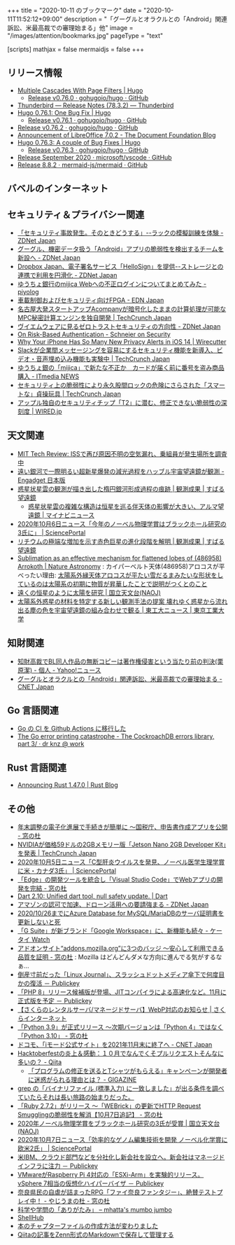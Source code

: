+++
title = "2020-10-11 のブックマーク"
date =  "2020-10-11T11:52:12+09:00"
description = "「グーグルとオラクルとの「Android」関連訴訟、米最高裁での審理始まる」他"
image = "/images/attention/bookmarks.jpg"
pageType = "text"

[scripts]
  mathjax = false
  mermaidjs = false
+++

## リリース情報

- [Multiple Cascades With Page Filters | Hugo](https://gohugo.io/news/0.76.0-relnotes/)
    - [Release v0.76.0 · gohugoio/hugo · GitHub](https://github.com/gohugoio/hugo/releases/tag/v0.76.0)
- [Thunderbird — Release Notes (78.3.2) — Thunderbird](https://www.thunderbird.net/en-US/thunderbird/78.3.2/releasenotes/)
- [Hugo 0.76.1: One Bug Fix | Hugo](https://gohugo.io/news/0.76.1-relnotes/)
    - [Release v0.76.1 · gohugoio/hugo · GitHub](https://github.com/gohugoio/hugo/releases/tag/v0.76.1)
- [Release v0.76.2 · gohugoio/hugo · GitHub](https://github.com/gohugoio/hugo/releases/tag/v0.76.2)
- [Announcement of LibreOffice 7.0.2 - The Document Foundation Blog](https://blog.documentfoundation.org/blog/2020/10/08/libreoffice-702/)
- [Hugo 0.76.3: A couple of Bug Fixes | Hugo](https://gohugo.io/news/0.76.3-relnotes/)
    - [Release v0.76.3 · gohugoio/hugo · GitHub](https://github.com/gohugoio/hugo/releases/tag/v0.76.3)
- [Release September 2020 · microsoft/vscode · GitHub](https://github.com/microsoft/vscode/releases/tag/1.50.0)
- [Release 8.8.2 · mermaid-js/mermaid · GitHub](https://github.com/mermaid-js/mermaid/releases/tag/8.8.2)

## バベルのインターネット


## セキュリティ＆プライバシー関連

- [「セキュリティ事故発生。そのときどうする」--ラックの模擬訓練を体験 - ZDNet Japan](https://japan.zdnet.com/article/35160457/)
- [グーグル、機密データ扱う「Android」アプリの脆弱性を検出するチームを新設へ - ZDNet Japan](https://japan.zdnet.com/article/35160462/)
- [Dropbox Japan、電子署名サービス「HelloSign」を提供--ストレージとの連携で利用を円滑化 - ZDNet Japan](https://japan.zdnet.com/article/35160464/)
- [ゆうちょ銀行のmijica Webへの不正ログインについてまとめてみた - piyolog](https://piyolog.hatenadiary.jp/entry/2020/10/05/073000)
- [車載制御およびセキュリティ向けFPGA - EDN Japan](https://ednjapan.com/edn/articles/2010/05/news028.html)
- [名古屋大発スタートアップAcompanyが暗号化したままの計算処理が可能なMPC秘密計算エンジンを独自開発  |  TechCrunch Japan](https://jp.techcrunch.com/2020/10/05/acompany/)
- [ヴイエムウェアに見るゼロトラストセキュリティの方向性 - ZDNet Japan](https://japan.zdnet.com/article/35160414/)
- [On Risk-Based Authentication - Schneier on Security](https://www.schneier.com/blog/archives/2020/10/on-risk-based-authentication.html)
- [Why Your iPhone Has So Many New Privacy Alerts in iOS 14 | Wirecutter](https://www.nytimes.com/wirecutter/blog/iphone-ios-14-privacy-alerts/)
- [Slackが企業間メッセージングを容易にするセキュリティ機能を新導入、ビデオ・音声埋め込み機能も実験中  |  TechCrunch Japan](https://techcrunch.com/2020/10/07/slack-introduces-new-features-to-ease-messaging-between-business-partners/)
- [ゆうちょ銀の「mijica」で新たな不正か　カードが届く前に番号を盗み商品購入 - ITmedia NEWS](https://www.itmedia.co.jp/news/articles/2010/07/news080.html)
- [セキュリティ上の脆弱性により永久股間ロックの危険にさらされた「スマートな」貞操玩具  |  TechCrunch Japan](https://techcrunch.com/2020/10/06/qiui-smart-chastity-sex-toy-security-flaw/)
- [アップル独自のセキュリティチップ「T2」に潜む、修正できない脆弱性の深刻度 | WIRED.jp](https://wired.jp/2020/10/08/apple-t2-chip-unfixable-flaw-jailbreak-mac/)

## 天文関連

- [MIT Tech Review: ISSで再び原因不明の空気漏れ、乗組員が発生場所を調査中](https://www.technologyreview.jp/s/220878/astronauts-on-the-iss-are-hunting-for-the-source-of-another-mystery-air-leak/)
- [遠い銀河で一際明るい超新星爆発の減光過程をハッブル宇宙望遠鏡が観測 - Engadget 日本版](https://japanese.engadget.com/hubble-caught-a-supernova-outshining-020011502.html)
- [惑星状星雲の観測が描き出した楕円銀河形成過程の痕跡 | 観測成果 | すばる望遠鏡](https://subarutelescope.org/jp/results/2020/10/07/2906.html)
    - [惑星状星雲の複雑な構造は恒星を巡る伴天体の影響が大きい、アルマ望遠鏡 | マイナビニュース](https://news.mynavi.jp/article/20201003-1368250/)
- [2020年10月6日ニュース「今年のノーベル物理学賞はブラックホール研究の3氏に」 | SciencePortal](https://scienceportal.jst.go.jp/news/newsflash_review/newsflash/2020/10/20201006_01.html)
- [リチウムの極端な増加を示す赤色巨星の進化段階を解明 | 観測成果 | すばる望遠鏡](https://subarutelescope.org/jp/results/2020/10/05/2904.html)
- [Sublimation as an effective mechanism for flattened lobes of (486958) Arrokoth | Nature Astronomy](https://www.nature.com/articles/s41550-020-01218-7?error=cookies_not_supported&code=af95239f-f8cf-4f5b-8664-416a8bfd18d5) : カイパーベルト天体(486958)アロコスが平べったい理由: [太陽系外縁天体アロコスが平たい雪だるまみたいな形状をしているのは太陽系の初期に物質が昇華したことで説明がつくとのこと](https://twitter.com/PlanetScholar/status/1313764603654926336)
- [遠くの恒星のように太陽を研究 | 国立天文台(NAOJ)](https://www.nao.ac.jp/news/science/2020/20201009-sso.html)
- [太陽系外惑星の材料を特定する新しい観測手法の提案 壊れゆく惑星から流れ出る塵の色を宇宙望遠鏡の組み合わせで観る | 東工大ニュース | 東京工業大学](https://www.titech.ac.jp/news/2020/048057.html)

## 知財関連

- [知財高裁でBL同人作品の無断コピーは著作権侵害という当たり前の判決(栗原潔) - 個人 - Yahoo!ニュース](https://news.yahoo.co.jp/byline/kuriharakiyoshi/20201008-00201963/)
- [グーグルとオラクルとの「Android」関連訴訟、米最高裁での審理始まる  - CNET Japan](https://japan.cnet.com/article/35160621/)

## Go 言語関連

- [Go の CI を Github Actions に移行した](https://zenn.dev/ikawaha/articles/055cc7070ff0d12c5b10)
- [The Go error printing catastrophe  - The CockroachDB errors library, part 3/  · dr knz @ work](https://dr-knz.net/go-error-printing-catastrophe.html)

## Rust 言語関連

- [Announcing Rust 1.47.0 | Rust Blog](https://blog.rust-lang.org/2020/10/08/Rust-1.47.html)

## その他

- [年末調整の電子化進展で手続きが簡単に ～国税庁、申告書作成アプリを公開 - 窓の杜](https://forest.watch.impress.co.jp/docs/news/1280848.html)
- [NVIDIAが価格59ドルの2GBメモリー版「Jetson Nano 2GB Developer Kit」を発表  |  TechCrunch Japan](https://jp.techcrunch.com/2020/10/06/jetson-nano-2gb-developer-kit/)
- [2020年10月5日ニュース「C型肝炎ウイルスを発見、ノーベル医学生理学賞に米・カナダ3氏」 | SciencePortal](https://scienceportal.jst.go.jp/news/newsflash_review/newsflash/2020/10/20201005_01.html)
- [「Edge」の開発ツールを統合し「Visual Studio Code」でWebアプリの開発を完結 - 窓の杜](https://forest.watch.impress.co.jp/docs/news/1280989.html)
- [Dart 2.10: Unified dart tool, null safety update. | Dart](https://medium.com/dartlang/announcing-dart-2-10-350823952bd5)
- [アマゾンの認可で加速、ドローン活用への要請強まる - ZDNet Japan](https://japan.zdnet.com/article/35160485/)
- [2020/10/26までにAzure Database for MySQL/MariaDBのサーバ証明書を更新しないと死](https://zenn.dev/rana_kualu/articles/1401d0b7e72118230e67)
- [「G Suite」が新ブランド「Google Workspace」に、新機能も続々 - ケータイ Watch](https://k-tai.watch.impress.co.jp/docs/news/1281155.html)
- [アドオンサイト“addons.mozilla.org”に3つのバッジ ～安心して利用できる品質を証明 - 窓の杜](https://forest.watch.impress.co.jp/docs/news/1281074.html) : Mozilla はどんどんダメな方向に進んでる気がするなぁ...
- [倒産寸前だった「Linux Journal」、スラッシュドットメディア傘下で何度目かの復活 － Publickey](https://www.publickey1.jp/blog/20/linux_journal.html)
- [「PHP 8」リリース候補版が登場、JITコンパイラによる高速化など。11月に正式版を予定 － Publickey](https://www.publickey1.jp/blog/20/php_8jit11.html)
- [【さくらのレンタルサーバ/マネージドサーバ】WebP対応のお知らせ | さくらインターネット](https://www.sakura.ad.jp/information/announcements/2020/10/07/1968205161/)
- [「Python 3.9」が正式リリース ～次期バージョンは「Python 4」ではなく「Python 3.10」 - 窓の杜](https://forest.watch.impress.co.jp/docs/news/1281232.html)
- [ドコモ、「iモード公式サイト」を2021年11月末に終了へ - CNET Japan](https://japan.cnet.com/article/35160593/)
- [Hacktoberfestの炎上＆感動：１０月でなんでくそプルリクエストそんなに多いの？ - Qiita](https://qiita.com/pineappledreams/items/1542928b95d88566ee61)
    - [「プログラムの修正を送るとTシャツがもらえる」キャンペーンが開発者に迷惑がられる理由とは？ - GIGAZINE](https://gigazine.net/news/20201002-digitalocean-hacktoberfest-hurting-open-source/)
- [grep の「バイナリファイル (標準入力) に一致しました」が出る条件を調べていたらそれは長い旅路の始まりだった。](https://zenn.dev/mattn/articles/2dd838a72de1c3c56c31)
- [「Ruby 2.7.2」がリリース ～「WEBrick」の更新でHTTP Request Smugglingの脆弱性を解消【10月7日追記】 - 窓の杜](https://forest.watch.impress.co.jp/docs/news/1280823.html)
- [2020年ノーベル物理学賞をブラックホール研究の3氏が受賞 | 国立天文台(NAOJ)](https://www.nao.ac.jp/news/topics/2020/20201007-nobel-prize.html)
- [2020年10月7日ニュース「効率的なゲノム編集技術を開発 ノーベル化学賞に欧米2氏」 | SciencePortal](https://scienceportal.jst.go.jp/news/newsflash_review/newsflash/2020/10/20201007_01.html)
- [米IBM、クラウド部門などを分社化し新会社を設立へ。新会社はマネージドインフラに注力 － Publickey](https://www.publickey1.jp/blog/20/ibm_2.html)
- [VMwareがRaspberry Pi 4対応の「ESXi-Arm」を実験的リリース。vSphere 7相当の仮想化ハイパーバイザ － Publickey](https://www.publickey1.jp/blog/20/vmwareraspberry_pi_4esxi-armvsphere_7.html)
- [奈良県民の自虐が詰まったRPG「ファイ奈良ファンタジー」、絶賛テストプレイ中！ - やじうまの杜 - 窓の杜](https://forest.watch.impress.co.jp/docs/serial/yajiuma/1281783.html)
- [科学や学問の「ありがたみ」 – mhatta's mumbo jumbo](https://www.mhatta.org/wp/2020/10/09/on-the-importance-of-science/)
- [ShellHub](https://www.shellhub.io/)
- [本のチャプターファイルの作成方法が変わりました](https://zenn.dev/zenn/articles/deprecated-book-deployment)
- [Qiitaの記事をZenn形式のMarkdownで保存して管理する](https://zenn.dev/ikawaha/articles/qiita-ab9906581e34f26993a9)
